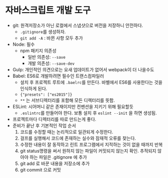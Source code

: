 # 자바스크립트 개발 도구 
* git: 원격저장소가 아닌 로컬에서 스냅샷으로 버전을 저장하니 안전하다.
    * `.gitignore`를 생성하자.
    * `git add -A` : 바뀐 사항 모두 추가
* Node: 필수
    * npm 패키지 의존성 
        - 일반 의존성: `--save`
        - 개발 의존성: `--save-dev`
* Gulp: 개인적인 의견으로는 요새 업데이트가 없어서 webpack이 더 나을수도
* Babel: ES6로 개발하려면 필수인 트랜스컴파일러
    * 설치 후 프로젝트 루트에  `.baelrc`를 만든다. 바벨에서 ES6를 사용한다는 것을 인식하게 된다.
    * `{"presets": ["es2015"]}`
    * `**` 는 서브디렉터리를 포함해 모든 디렉터리를 뜻함.
* ESLint: 시어머니 같은 존재이지만 컨벤션을 지키기 위해 필요할듯
    * `.eslintrc`를 만들어야 한다. 보통 설치 후 `eslint --init` 을 하면 생성됨.
* 프로젝트마다 디렉터리를 따로 만드는게 좋다.
* 준비가 끝난 후 기본적인 작업 순서 
    1. 코드를 수정할 때는 논리적으로 일관되게 수정한다.
    2. 걸프를 실행해서 코드에 존재하는 실수와 잠재적 오류를 찾는다.
    3. 수정한 내용이 잘 동작하고 린트 프로그램에서 지적하는 것이 없을 때까지 반복
    4. git status명령을 써서 원하지 않는 파일이 커밋되지 않는지 확인. 추적되지 않아야 하는 파일은 .gitignore 에 추가
    5. git add 로 바꾼 내용을 저장소에 추가
    6. git commit 으로 커밋